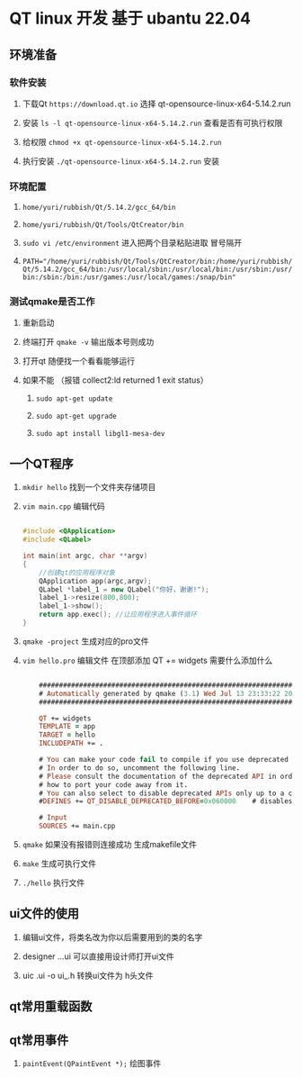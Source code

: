 # QT linux 开发 基于 ubantu 22.04

## 环境准备

### 软件安装

1. 下载Qt ``` https://download.qt.io ``` 选择 qt-opensource-linux-x64-5.14.2.run

2. 安装 ``` ls -l qt-opensource-linux-x64-5.14.2.run ``` 查看是否有可执行权限

3. 给权限 ``` chmod +x qt-opensource-linux-x64-5.14.2.run ```

4. 执行安装 ``` ./qt-opensource-linux-x64-5.14.2.run ``` 安装

### 环境配置

1. ``` home/yuri/rubbish/Qt/5.14.2/gcc_64/bin ```

2. ``` home/yuri/rubbish/Qt/Tools/QtCreator/bin ```

3. ``` sudo vi /etc/environment ``` 进入把两个目录粘贴进取 冒号隔开

4. ``` PATH="/home/yuri/rubbish/Qt/Tools/QtCreator/bin:/home/yuri/rubbish/Qt/5.14.2/gcc_64/bin:/usr/local/sbin:/usr/local/bin:/usr/sbin:/usr/bin:/sbin:/bin:/usr/games:/usr/local/games:/snap/bin" ```

### 测试qmake是否工作

1. 重新启动

2. 终端打开 ``` qmake -v ``` 输出版本号则成功

3. 打开qt 随便找一个看看能够运行

4. 如果不能 （报错 collect2:ld returned 1 exit status）

    1. ``` sudo apt-get update ```

    2. ``` sudo apt-get upgrade ```

    3. ``` sudo apt install libgl1-mesa-dev ```

## 一个QT程序

1. ``` mkdir hello ``` 找到一个文件夹存储项目

2. ``` vim main.cpp ``` 编辑代码

    ```cpp

    #include <QApplication>
    #include <QLabel>

    int main(int argc, char **argv)
    {
        //创建qt的应用程序对象
        QApplication app(argc,argv);
        QLabel *label_1 = new QLabel("你好，谢谢!");
        label_1->resize(800,800);
        label_1->show();
        return app.exec(); //让应用程序进入事件循环
    }

    ```

3. ``` qmake -project ``` 生成对应的pro文件

4. ``` vim hello.pro ``` 编辑文件 在顶部添加 QT += widgets 需要什么添加什么

    ```pro

        ######################################################################
        # Automatically generated by qmake (3.1) Wed Jul 13 23:33:22 2022
        ######################################################################

        QT += widgets
        TEMPLATE = app
        TARGET = hello
        INCLUDEPATH += .

        # You can make your code fail to compile if you use deprecated APIs.
        # In order to do so, uncomment the following line.
        # Please consult the documentation of the deprecated API in order to know
        # how to port your code away from it.
        # You can also select to disable deprecated APIs only up to a certain version of Qt.
        #DEFINES += QT_DISABLE_DEPRECATED_BEFORE=0x060000    # disables all the APIs deprecated before Qt 6.0.0

        # Input
        SOURCES += main.cpp

    ```

5. ``` qmake ``` 如果没有报错则连接成功 生成makefile文件

6. ``` make ``` 生成可执行文件

7. ``` ./hello ``` 执行文件

## ui文件的使用

1. 编辑ui文件，将类名改为你以后需要用到的类的名字

2. designer ...ui 可以直接用设计师打开ui文件

3. uic .ui -o ui_.h 转换ui文件为 h头文件

## qt常用重载函数

## qt常用事件

1. `paintEvent(QPaintEvent *);` 绘图事件
